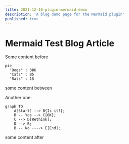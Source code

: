 ```yaml
---
title: 2021-12-10-plugin-mermaid-demo
description: 'A blog demo page for the Mermaid plugin'
published: true
---
```


# Mermaid Test Blog Article

Some content before

```mermaid
pie
  "Dogs" : 386
  "Cats" : 85
  "Rats" : 15
```

some content between

Another one:

```mermaid
graph TD
    A[Start] --> B{Is it?};
    B -- Yes --> C[OK];
    C --> D[Rethink];
    D --> B;
    B -- No ----> E[End];
```

some content after
